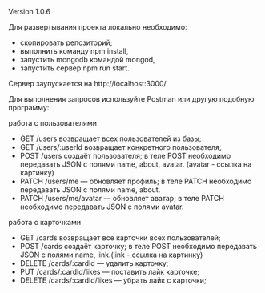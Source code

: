 Version 1.0.6

Для развертывания проекта локально необходимо:

- скопировать репозиторий;
- выполнить команду npm install,
- запустить mongodb командой mongod,
- запустить сервер npm run start.

Сервер заупускается на http://localhost:3000/

Для выполнения запросов используйте Postman или другую подобную программу:

работа с пользователями
- GET /users возвращает всех пользователей из базы;
- GET /users/:userId возвращает конкретного пользователя;
- POST /users создаёт пользователя;
    в теле POST необходимо передавать JSON с полями name, about, avatar. (avatar - ссылка на картинку)
- PATCH /users/me — обновляет профиль;
    в теле PATCH необходимо передавать JSON с полями name, about.
- PATCH /users/me/avatar — обновляет аватар;
    в теле PATCH необходимо передавать JSON с полями avatar.

работа с карточками
- GET /cards возвращает все карточки всех пользователей;
- POST /cards создаёт карточку;
    в теле POST необходимо передавать JSON с полями name, link.(link - ссылка на картинку)
- DELETE /cards/:cardId — удалить карточку;
- PUT /cards/:cardId/likes — поставить лайк карточке;
- DELETE /cards/:cardId/likes — убрать лайк с карточки;
